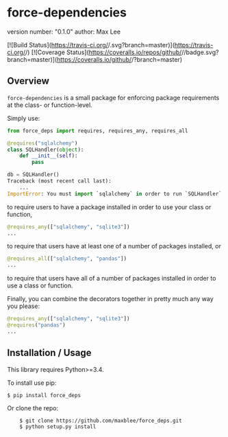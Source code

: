 force-dependencies
===============================

version number: "0.1.0"
author: Max Lee

[![Build Status](https://travis-ci.org/<github username>/<repo name>.svg?branch=master)](https://travis-ci.org/<github username>/<repo name>) [![Coverage Status](https://coveralls.io/repos/github/<github username>/<repo name>/badge.svg?branch=master)](https://coveralls.io/github/<github username>/<repo name>?branch=master)

Overview
--------

`force-dependencies` is a small package for enforcing package requirements at the class- or function-level.

Simply use:

```python
from force_deps import requires, requires_any, requires_all

@requires("sqlalchemy")
class SQLHandler(object):
    def __init__(self):
        pass

db = SQLHandler()
Traceback (most recent call last):
    ...
ImportError: You must import `sqlalchemy` in order to run `SQLHandler`
```
to require users to have a package installed in order to use your class or function,

```python
@requires_any(["sqlalchemy", "sqlite3"])
...
```
to require that users have at least one of a number of packages installed, or

```python
@requires_all(["sqlalchemy", "pandas"])
...
```
to require that users have all of a number of packages installed in order to use a class or function.

Finally, you can combine the decorators together in pretty much any way you please:
```python
@requires_any(["sqlalchemy", "sqlite3"])
@requires("pandas")
...
```

Installation / Usage
--------------------

This library requires Python>=3.4.

To install use pip:

    $ pip install force_deps


Or clone the repo:
```shell
    $ git clone https://github.com/maxblee/force_deps.git
    $ python setup.py install
```